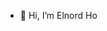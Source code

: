 - 👋 Hi, I’m  Elnord Ho

<!---
Elnord2020/Elnord2020 is a ✨ special ✨ repository because its `README.md` (this file) appears on your GitHub profile.
You can click the Preview link to take a look at your changes.
--->

